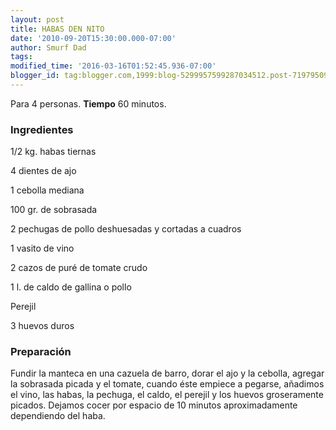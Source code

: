```yaml
---
layout: post
title: HABAS DEN NITO
date: '2010-09-20T15:30:00.000-07:00'
author: Smurf Dad
tags: 
modified_time: '2016-03-16T01:52:45.936-07:00'
blogger_id: tag:blogger.com,1999:blog-5299957599287034512.post-7197950942642680310
---
```


Para 4 personas.
<b>Tiempo</b> 60 minutos.

<h3>Ingredientes</h3>

1/2 kg. habas tiernas

4 dientes de ajo

1 cebolla mediana

100 gr. de sobrasada

2 pechugas de pollo deshuesadas y cortadas a cuadros

1 vasito de vino

2 cazos de puré de tomate crudo

1 l. de caldo de gallina o pollo

Perejil

3 huevos duros

<h3>Preparación</h3>

Fundir la manteca en una cazuela de barro, dorar el ajo y la cebolla, agregar la sobrasada picada y el tomate, cuando éste empiece a pegarse, añadimos el vino, las habas, la pechuga, el caldo, el perejil y los huevos groseramente picados. Dejamos cocer por espacio de 10 minutos aproximadamente dependiendo del haba.

